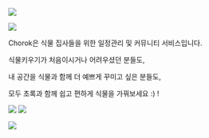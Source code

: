 ![](https://imgbuckett.s3.ap-northeast-2.amazonaws.com/meta.png)


![](https://imgbuckett.s3.ap-northeast-2.amazonaws.com/6.png)

Chorok은 식물 집사들을 위한 일정관리 및 커뮤니티 서비스입니다.

식물키우기가 처음이시거나 어려우셨던 분들도,

내 공간을 식물과 함께 더 예쁘게 꾸미고 싶은 분들도,

모두 초록과 함께 쉽고 편하게 식물을 가꿔보세요 :) !


[![](https://imgbuckett.s3.ap-northeast-2.amazonaws.com/button1.png)](https://chorok.kr)
[![](https://imgbuckett.s3.ap-northeast-2.amazonaws.com/button2.png)](https://ruby-bus-cab.notion.site/Chorok-17c03b3d9c9540108fa9edbb27b9cd82)


![](https://imgbuckett.s3.ap-northeast-2.amazonaws.com/1.png)
